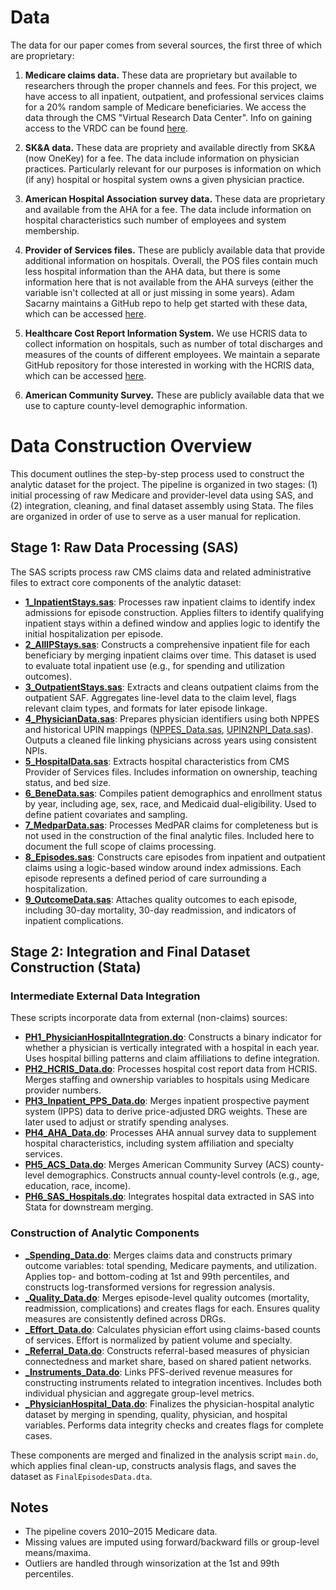 # Data

The data for our paper comes from several sources, the first three of which are proprietary:

1. **Medicare claims data.** These data are proprietary but available to researchers through the proper channels and fees. For this project, we have access to all inpatient, outpatient, and professional services claims for a 20% random sample of Medicare beneficiaries. We access the data through the CMS "Virtual Research Data Center". Info on gaining access to the VRDC can be found [here](https://www.resdac.org/cms-virtual-research-data-center-vrdc).

2. **SK&A data.** These data are propriety and available directly from SK&A (now OneKey) for a fee. The data include information on physician practices. Particularly relevant for our purposes is information on which (if any) hospital or hospital system owns a given physician practice.

3. **American Hospital Association survey data.** These data are proprietary and available from the AHA for a fee. The data include information on hospital characteristics such number of employees and system membership.

4. **Provider of Services files.** These are publicly available data that provide additional information on hospitals. Overall, the POS files contain much less hospital information than the AHA data, but there is some information here that is not available from the AHA surveys (either the variable isn't collected at all or just missing in some years). Adam Sacarny maintains a GitHub repo to help get started with these data, which can be accessed [here](https://github.com/asacarny/provider-of-services).

5. **Healthcare Cost Report Information System.** We use HCRIS data to collect information on hospitals, such as number of total discharges and measures of the counts of different employees. We maintain a separate GitHub repository for those interested in working with the HCRIS data, which can be accessed [here](https://github.com/imccart/HCRIS).

6. **American Community Survey.** These are publicly available data that we use to capture county-level demographic information. 


# Data Construction Overview

This document outlines the step-by-step process used to construct the analytic dataset for the project. The pipeline is organized in two stages: (1) initial processing of raw Medicare and provider-level data using SAS, and (2) integration, cleaning, and final dataset assembly using Stata. The files are organized in order of use to serve as a user manual for replication.

## Stage 1: Raw Data Processing (SAS)

The SAS scripts process raw CMS claims data and related administrative files to extract core components of the analytic dataset:

* **[1\_InpatientStays.sas](data-code/1_InpatientStays.sas)**: Processes raw inpatient claims to identify index admissions for episode construction. Applies filters to identify qualifying inpatient stays within a defined window and applies logic to identify the initial hospitalization per episode.
* **[2\_AllIPStays.sas](data-code/2_AllIPStays.sas)**: Constructs a comprehensive inpatient file for each beneficiary by merging inpatient claims over time. This dataset is used to evaluate total inpatient use (e.g., for spending and utilization outcomes).
* **[3\_OutpatientStays.sas](data-code/3_OutpatientStays.sas)**: Extracts and cleans outpatient claims from the outpatient SAF. Aggregates line-level data to the claim level, flags relevant claim types, and formats for later episode linkage.
* **[4\_PhysicianData.sas](data-code/4_PhysicianData.sas)**: Prepares physician identifiers using both NPPES and historical UPIN mappings ([NPPES\_Data.sas](data-code/NPPES_Data.sas), [UPIN2NPI\_Data.sas](data-code/UPIN2NPI_Data.sas)). Outputs a cleaned file linking physicians across years using consistent NPIs.
* **[5\_HospitalData.sas](data-code/5_HospitalData.sas)**: Extracts hospital characteristics from CMS Provider of Services files. Includes information on ownership, teaching status, and bed size.
* **[6\_BeneData.sas](data-code/6_BeneData.sas)**: Compiles patient demographics and enrollment status by year, including age, sex, race, and Medicaid dual-eligibility. Used to define patient covariates and sampling.
* **[7\_MedparData.sas](data-code/7_MedparData.sas)**: Processes MedPAR claims for completeness but is not used in the construction of the final analytic files. Included here to document the full scope of claims processing.
* **[8\_Episodes.sas](data-code/8_Episodes.sas)**: Constructs care episodes from inpatient and outpatient claims using a logic-based window around index admissions. Each episode represents a defined period of care surrounding a hospitalization.
* **[9\_OutcomeData.sas](data-code/9_OutcomeData.sas)**: Attaches quality outcomes to each episode, including 30-day mortality, 30-day readmission, and indicators of inpatient complications.

## Stage 2: Integration and Final Dataset Construction (Stata)

### Intermediate External Data Integration

These scripts incorporate data from external (non-claims) sources:

* **[PH1\_PhysicianHospitalIntegration.do](data-code/PH1_PhysicianHospitalIntegration.do)**: Constructs a binary indicator for whether a physician is vertically integrated with a hospital in each year. Uses hospital billing patterns and claim affiliations to define integration.
* **[PH2\_HCRIS\_Data.do](data-code/PH2_HCRIS_Data.do)**: Processes hospital cost report data from HCRIS. Merges staffing and ownership variables to hospitals using Medicare provider numbers.
* **[PH3\_Inpatient\_PPS\_Data.do](data-code/PH3_Inpatient_PPS_Data.do)**: Merges inpatient prospective payment system (IPPS) data to derive price-adjusted DRG weights. These are later used to adjust or stratify spending analyses.
* **[PH4\_AHA\_Data.do](data-code/PH4_AHA_Data.do)**: Processes AHA annual survey data to supplement hospital characteristics, including system affiliation and specialty services.
* **[PH5\_ACS\_Data.do](data-code/PH5_ACS_Data.do)**: Merges American Community Survey (ACS) county-level demographics. Constructs annual county-level controls (e.g., age, education, race, income).
* **[PH6\_SAS\_Hospitals.do](data-code/PH6_SAS_Hospitals.do)**: Integrates hospital data extracted in SAS into Stata for downstream merging.

### Construction of Analytic Components

* **[\_Spending\_Data.do](analysis/_Spending_Data.do)**: Merges claims data and constructs primary outcome variables: total spending, Medicare payments, and utilization. Applies top- and bottom-coding at 1st and 99th percentiles, and constructs log-transformed versions for regression analysis.
* **[\_Quality\_Data.do](analysis/_Quality_Data.do)**: Merges episode-level quality outcomes (mortality, readmission, complications) and creates flags for each. Ensures quality measures are consistently defined across DRGs.
* **[\_Effort\_Data.do](analysis/_Effort_Data.do)**: Calculates physician effort using claims-based counts of services. Effort is normalized by patient volume and specialty.
* **[\_Referral\_Data.do](analysis/_Referral_Data.do)**: Constructs referral-based measures of physician connectedness and market share, based on shared patient networks.
* **[\_Instruments\_Data.do](analysis/_Instruments_Data.do)**: Links PFS-derived revenue measures for constructing instruments related to integration incentives. Includes both individual physician and aggregate group-level metrics.
* **[\_PhysicianHospital\_Data.do](analysis/_PhysicianHospital_Data.do)**: Finalizes the physician-hospital analytic dataset by merging in spending, quality, physician, and hospital variables. Performs data integrity checks and creates flags for complete cases.

These components are merged and finalized in the analysis script `main.do`, which applies final clean-up, constructs analysis flags, and saves the dataset as `FinalEpisodesData.dta`.

## Notes

* The pipeline covers 2010–2015 Medicare data.
* Missing values are imputed using forward/backward fills or group-level means/maxima.
* Outliers are handled through winsorization at the 1st and 99th percentiles.




